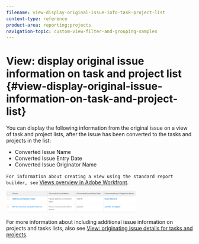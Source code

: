 ```yaml
---
filename: view-display-original-issue-info-task-project-list
content-type: reference
product-area: reporting;projects
navigation-topic: custom-view-filter-and-grouping-samples
---
```




# View: display original issue information on task and project list {#view-display-original-issue-information-on-task-and-project-list}

You can display the following information from the original issue on a view of task and project lists, after the issue has been converted to the tasks and projects in the list:



*  Converted Issue Name
*  Converted Issue Entry Date
*  Converted Issue Originator Name


`For information about creating a view using the standard report builder, see` [Views overview in Adobe Workfront](views-overview.md).


![task_and_project_list_with_original_issue_info.png](assets/task-and-project-list-with-original-issue-info-350x59.png)



For more information about including additional issue information on projects and tasks lists, also see [View: originating issue details for tasks and projects](view-originating-issue-details-tasks-projects.md).
